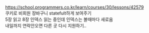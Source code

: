 https://school.programmers.co.kr/learn/courses/30/lessons/42579   
쿠키로 비회원 장바구니 statefult하게 보여주기   
5장 읽고 8장 인덱스 읽는 중인데 인덱스는 볼때마다 새로움   
내일까지 연락안오면 다른 곳 다시 지원하기..   
